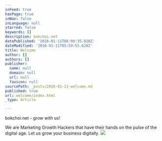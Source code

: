 ```yaml
---
inFeed: true
hasPage: true
inNav: false
inLanguage: null
starred: false
keywords: []
description: bokchoi.net
datePublished: '2016-01-11T06:00:35.920Z'
dateModified: '2016-01-11T05:59:55.628Z'
title: Welcome
author: []
authors: []
publisher:
  name: null
  domain: null
  url: null
  favicon: null
sourcePath: _posts/2016-01-11-welcome.md
published: true
url: welcome/index.html
_type: Article

---
```

bokchoi.net - grow with us!

We are Marketing Growth Hackers that have their hands on the pulse of the digital age. Let us grow your business digitally. ![](https://the-grid-user-content.s3-us-west-2.amazonaws.com/5e5d39c5-3d84-4745-bdbb-18e184a08245.jpg)